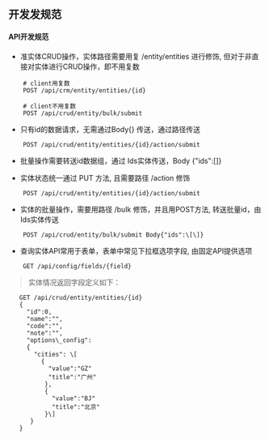 ## 开发发规范

#### API开发规范
- 准实体CRUD操作，实体路径需要用复 /entity/entities 进行修饰, 但对于非直接对实体进行CRUD操作，即不用复数
```
    # client用复数
    POST /api/crm/entity/entities/{id}
    
    # client不用复数
    POST /api/crud/entity/bulk/submit
```

- 只有id的数据请求，无需通过Body{} 传送，通过路径传送
```
    POST /api/crud/entity/entities/{id}/action/submit
```

-  批量操作需要转送id数据组，通过 Ids实体传送，Body {"ids":\[\]}

- 实体状态统一通过 PUT 方法, 且需要路径 /action 修饰
```
    POST /api/crud/entity/entities/{id}/action/submit
```

- 实体的批量操作，需要用路径 /bulk 修饰，并且用POST方法, 转送批量id，由Ids实体传送
```
    POST /api/crud/entity/bulk/submit Body{"ids":\[\]}
```

- 查询实体API常用于表单，表单中常见下拉框选项字段, 由固定API提供选项
```
    GET /api/config/fields/{field}
```

> 实体情况返回字段定义如下：
```
   GET /api/crud/entity/entities/{id}
   { 
     "id":0,
     "name":"",
     "code":"",
     "note":"",
     "options\_config":
     {
       "cities": \[
         {
           "value":"GZ"
           "title":"广州"
          },
          {
            "value":"BJ"
            "title":"北京"
          }\]
      }
   }
```

